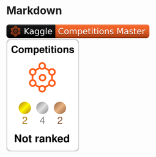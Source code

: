 # Markdown

![](./kaggle-badges/CompetitionsRank/plastic-black.svg)
![](./kaggle-plates/Competitions/white.svg)